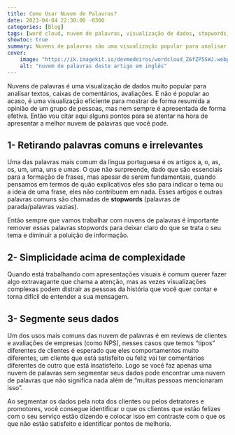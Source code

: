 ```yaml
---
title: Como Usar Nuvem de Palavras?
date: 2023-04-04 22:30:00 -0300
categories: [Blog]
tags: [word cloud, nuvem de palavras, visualização de dados, stopwords, NPS, storytelling]
showtoc: true
summary: Nuvens de palavras são uma visualização popular para analisar textos, mas é preciso apresentá-las de forma clara para que a mensagem seja compreendida.
cover:
    image: "https://ik.imagekit.io/devmedeiros/wordcloud_Z6fZP5SWJ.webp"
    alt: "nuvem de palavras deste artigo em inglês"
---
```


Nuvens de palavras é uma visualização de dados muito popular para analisar textos, caixas de comentários, avaliações. E não é popular ao acaso, é uma visualização eficiente para mostrar de forma resumida a opinião de um grupo de pessoas, mas nem sempre é apresentada de forma efetiva. Então vou citar aqui alguns pontos para se atentar na hora de apresentar a melhor nuvem de palavras que você pode.

## 1- Retirando palavras comuns e irrelevantes

Uma das palavras mais comum da língua portuguesa é os artigos a, o, as, os, um, uma, uns e umas. O que não surpreende, dado que são essenciais para a formação de frases, mas apesar de serem fundamentais, quando pensamos em termos de quão explicativos eles são para indicar o tema ou a ideia de uma frase, eles não contribuem em nada. Esses artigos e outras palavras comuns são chamadas de **stopwords** (palavras de parada/palavras vazias).

Então sempre que vamos trabalhar com nuvens de palavras é importante remover essas palavras stopwords para deixar claro do que se trata o seu tema e diminuir a poluição de informação.

## 2- Simplicidade acima de complexidade

Quando está trabalhando com apresentações visuais é comum querer fazer algo extravagante que chama a atenção, mas as vezes visualizações complexas podem distrair as pessoas da história que você quer contar e torna difícil de entender a sua mensagem.

## 3- Segmente seus dados

Um dos usos mais comuns das nuvem de palavras é em reviews de clientes e avaliações de empresas (como NPS), nesses casos que temos “tipos” diferentes de clientes é esperado que eles comportamentos muito diferentes, um cliente que está satisfeito ou feliz vai ter comentários diferentes de outro que está insatisfeito. Logo se você faz apenas uma nuvem de palavras sem segmentar seus dados pode encontrar uma nuvem de palavras que não significa nada além de “muitas pessoas mencionaram isso”.

Ao segmentar os dados pela nota dos clientes ou pelos detratores e promotores, você consegue identificar o que os clientes que estão felizes com o seu serviço estão dizendo e colocar isso em contraste com o que os que não estão satisfeito e identificar pontos de melhoria.